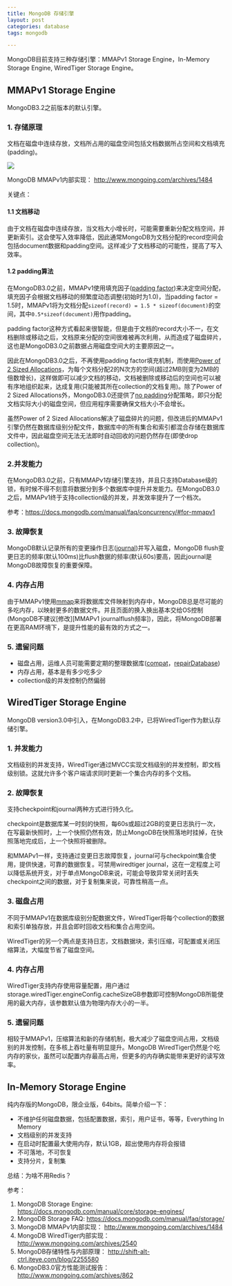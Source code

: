 ```yaml
---
title: MongoDB 存储引擎
layout: post
categories: database
tags: mongodb

---
```


MongoDB目前支持三种存储引擎：MMAPv1 Storage Engine，In-Memory Storage Engine, WiredTiger Storage Engine。

## MMAPv1 Storage Engine

MongoDB3.2之前版本的默认引擎。

### 1. 存储原理

文档在磁盘中连续存放，文档所占用的磁盘空间包括文档数据所占空间和文档填充(padding)。

![](assets/image/mongodb/MMAPv1_storage_engine.png)

MongoDB MMAPv1内部实现：    http://www.mongoing.com/archives/1484

关键点：

#### 1.1 文档移动

由于文档在磁盘中连续存放，当文档大小增长时，可能需要重新分配文档空间，并更新索引。这会使写入效率降低，因此通常MongoDB为文档分配的record空间会包括document数据和padding空间。这样减少了文档移动的可能性，提高了写入效率。

#### 1.2 padding算法

 在MongoDB3.0之前，MMAPv1使用填充因子([padding factor][])来决定空间分配，填充因子会根据文档移动的频繁度动态调整(初始时为1.0)，当padding factor = 1.5时，MMAPv1将为文档分配`sizeof(record) = 1.5 * sizeof(document)`的空间，其中`0.5*sizeof(document)`用作padding。

padding factor这种方式看起来很智能，但是由于文档的record大小不一，在文档删除或移动之后，文档原来分配的空间很难被再次利用，从而造成了磁盘碎片，这也是MongoDB3.0之前数据占用磁盘空间大的主要原因之一。

因此在MongoDB3.0之后，不再使用padding factor填充机制，而使用[Power of 2 Sized Allocations][]，为每个文档分配2的N次方的空间(超过2MB则变为2MB的倍数增长)，这样做即可以减少文档的移动，文档被删除或移动后的空间也可以被有序地组织起来，达成复用(只能被其所在collection的文档复用)。除了Power of 2 Sized Allocations外，MongoDB3.0还提供了[no padding][]分配策略，即只分配文档实际大小的磁盘空间，但应用程序需要确保文档大小不会增长。

虽然Power of 2 Sized Allocations解决了磁盘碎片的问题，但改进后的MMAPv1引擎仍然在数据库级别分配文件，数据库中的所有集合和索引都混合存储在数据库文件中，因此磁盘空间无法无法即时自动回收的问题仍然存在(即使drop collection)。

### 2.并发能力

在MongoDB3.0之前，只有MMAPv1存储引擎支持，并且只支持Database级的锁，有时候不得不刻意将数据分到多个数据库中提升并发能力。在MongoDB3.0之后，MMAPv1终于支持collection级的并发，并发效率提升了一个档次。

参考：https://docs.mongodb.com/manual/faq/concurrency/#for-mmapv1

### 3. 故障恢复

MongoDB默认记录所有的变更操作日志([journal][MMAPv1 journaling])并写入磁盘，MongoDB flush变更日志的频率(默认100ms)比flush数据的频率(默认60s)要高，因此journal是MongoDB故障恢复的重要保障。

### 4. 内存占用

由于MMAPv1使用[mmap][]来将数据库文件映射到内存中，MongoDB总是尽可能的多吃内存，以映射更多的数据文件。并且页面的换入换出基本交给OS控制(MongoDB不建议[修改][MMAPv1 journalflush频率])，因此，将MongoDB部署在更高RAM环境下，是提升性能的最有效的方式之一。

### 5. 遗留问题

- 磁盘占用，运维人员可能需要定期的整理数据库([compat][]，[repairDatabase][])
- 内存占用，基本是有多少吃多少
- collection级的并发控制仍然偏弱

## WiredTiger Storage Engine

MongoDB version3.0中引入，在MongoDB3.2中，已将WiredTiger作为默认存储引擎。

### 1. 并发能力

文档级别的并发支持，WiredTiger通过MVCC实现文档级别的并发控制，即文档级别锁。这就允许多个客户端请求同时更新一个集合内存的多个文档。

### 2. 故障恢复

支持checkpoint和journal两种方式进行持久化。

checkpoint是数据库某一时刻的快照，每60s或超过2GB的变更日志执行一次，在写最新快照时，上一个快照仍然有效，防止MongoDB在快照落地时挂掉，在快照落地完成后，上一个快照将被删除。

和MMAPv1一样，支持通过变更日志故障恢复，journal可与checkpoint集合使用，提供快速，可靠的数据恢复。可禁用wiredtiger journal，这在一定程度上可以降低系统开支，对于单点MongoDB来说，可能会导致异常关闭时丢失checkpoint之间的数据，对于复制集来说，可靠性稍高一点。

### 3. 磁盘占用

不同于MMAPv1在数据库级别分配数据文件，WiredTiger将每个collection的数据和索引单独存放，并且会即时回收文档和集合占用空间。

WiredTiger的另一个两点是支持日志，文档数据块，索引压缩，可配置或关闭压缩算法，大幅度节省了磁盘空间。

### 4. 内存占用

WiredTiger支持内存使用容量配置，用户通过storage.wiredTiger.engineConfig.cacheSizeGB参数即可控制MongoDB所能使用的最大内存，该参数默认值为物理内存大小的一半。

### 5. 遗留问题

相较于MMAPv1，压缩算法和新的存储机制，极大减少了磁盘空间占用，文档级别的并发控制，在多核上吞吐量有明显提升。MongoDB WiredTiger仍然是个吃内存的家伙，虽然可以配置内存最高占用，但更多的内存确实能带来更好的读写效率。


## In-Memory Storage Engine

纯内存版的MongoDB，限企业版，64bits。简单介绍一下：

- 不维护任何磁盘数据，包括配置数据，索引，用户证书，等等，Everything In Memory
- 文档级别的并发支持
- 在启动时配置最大使用内存，默认1GB，超出使用内存将会报错
- 不可落地，不可恢复
- 支持分片，复制集

总结：为啥不用Redis？

参考：

1. MongoDB Storage Engine: https://docs.mongodb.com/manual/core/storage-engines/
1. MongoDB Storage FAQ: https://docs.mongodb.com/manual/faq/storage/
1. MongoDB MMAPv1内部实现：    http://www.mongoing.com/archives/1484
2. MongoDB WiredTiger内部实现：http://www.mongoing.com/archives/2540
3. MongoDB存储特性与内部原理： http://shift-alt-ctrl.iteye.com/blog/2255580
4. MongoDB3.0官方性能测试报告：http://www.mongoing.com/archives/862

[mmap]: "http://www.cnblogs.com/huxiao-tee/p/4660352.html"
[no padding]: "https://docs.mongodb.com/manual/reference/command/collMod/#noPadding"
[Power of 2 Sized Allocations]: "https://docs.mongodb.com/manual/core/mmapv1/#power-of-2-sized-allocations"
[padding factor]: "http://openmymind.net/Whats-A-Padding-Factor/"
[MMAPv1 journaling]: "https://docs.mongodb.com/manual/core/journaling/#journaling-and-the-mmapv1-storage-engine"
[MMAPv1 journal]: "https://docs.mongodb.com/manual/core/mmapv1/#journal"
[compat]: "https://docs.mongodb.com/manual/reference/command/compact/"
[repairDatabase]: "https://docs.mongodb.com/manual/reference/command/repairDatabase/"
